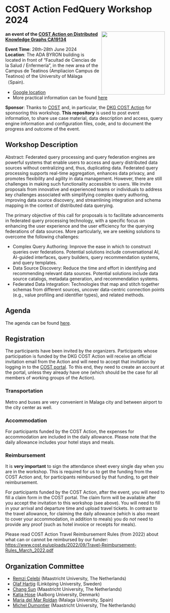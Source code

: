# COST Action FedQuery Workshop 2024
<img src="https://www.cost.eu/uploads/2022/03/COST_LOGO_rgb_highresolution-scaled.jpg" width="200" align="right">

**an event of the [COST Action on Distributed Knowledge Graphs CA19134](https://cost-dkg.eu/)**


**Event Time**: 26th-28th June 2024 \
**Location**: The ADA BYRON building is located in front of “Facultad de Ciencias de la Salud / Enfermería”, in the new area of the Campus de Teatinos (Ampliacion Campus de Teatinos) of the University of Málaga （Spain). 
- [Google location](https://www.google.com/maps/place/Edificio+de+Investigaci%C3%B3n+Ada+Byron/@36.716725,-4.499842,15z/data=!4m5!3m4!1s0x0:0x1032cecb86235596!8m2!3d36.716725!4d-4.499842)
- More practical information can be found [here]()


**Sponsor**: Thanks to [COST](https://www.cost.eu/) and, in particular, the [DKG COST Action](https://cost-dkg.eu/) for sponsoring this workshop.
**This repository** is used to post event information, to share use case material, data description and access, query engine information and configuration files, code, and to document the progress and outcome of the event. 


## Workshop Description ##
Abstract: Federated query processing and query federation engines are powerful systems that enable users to access and query distributed data sources without centralizing and, thus, duplicating data. Federated query processing supports real-time aggregation, enhances data privacy, and promotes flexibility and agility in data management. However, there are still challenges in making such functionality accessible to users. We invite proposals from innovative and experienced teams or individuals to address key challenges associated with simplifying complex query authoring, improving data source discovery, and streamlining integration and schema mapping in the context of distributed data querying.


The primary objective of this call for proposals is to facilitate advancements in federated query processing technology, with a specific focus on enhancing the user experience and the user efficiency for the querying federations of data sources. More particularly, we are seeking solutions to overcome the following challenges:

- Complex Query Authoring: Improve the ease in which to construct queries over federations. Potential solutions include conversational AI, AI-guided interfaces, query builders, query recommendation systems, and query templates.
- Data Source Discovery: Reduce the time and effort in identifying and recommending relevant data sources. Potential solutions include data source catalogs, metadata generation, and recommendation systems. 
- Federated Data Integration: Technologies that map and stitch together schemas from different sources, uncover data-centric connection points (e.g., value profiling and identifier types), and related methods.

## Agenda ##
The agenda can be found [here](https://github.com/MaastrichtU-IDS/FedQuery2024/blob/7d4ccfa7ea9fd29f3c221a89281ae86d6ed8e98e/agenda.md).

## Registration ##
The participants have been invited by the organizers. Participants whose participation is funded by the DKG COST Action will receive an official invitation email from the Action and will need to accept that invitation by logging in to the [COST portal](http://e-services.cost.eu/). To this end, they need to create an account at the portal, unless they already have one (which should be the case for all members of working groups of the Action). 

### Transportation ###
Metro and buses are very convenient in Malaga city and between airport to the city center as well.

### Accommodation ###
For participants funded by the COST Action, the expenses for accommodation are included in the daily allowance. Please note that the daily allowance includes your hotel stays and meals. 


### Reimbursement ###
It is **very important** to sign the attendance sheet every single day when you are in the workshop. This is required for us to get the funding from the COST Action and, for participants reimbursed by that funding, to get their reimbursement.

For participants funded by the COST Action, after the event, you will need to fill a claim form in the COST portal. The claim form will be available after you accept the invitation to this workshop (see above). You will need to fill in your arrival and departure time and upload travel tickets. In contrast to the travel allowance, for claiming the daily allowance (which is also meant to cover your accommodation, in addition to meals) you do *not* need to provide any proof (such as hotel invoice or receipts for meals).

Please read COST Action Travel Reimbursement Rules (from 2022) about what can or cannot be reimbursed by our funder: https://www.cost.eu/uploads/2022/09/Travel-Reimbursement-Rules_March_2022.pdf

## Organization Committee ##
* [Remzi Çelebi](https://www.maastrichtuniversity.nl/remzi.celebi) (Maastricht University, The Netherlands)
* [Olaf Hartig](http://olafhartig.de/) (Linköping University, Sweden)
* [Chang Sun](https://www.maastrichtuniversity.nl/chang.sun) (Maastricht University, The Netherlands)
* [Katja Hose](https://homes.cs.aau.dk/~khose/About_me.html) (Aalborg University, Denmark)
* [Maria del Mar Roldan](https://www.uma.es/departments/teachers/ckREeGg2enBxRTk4MU5ab3YvVFduQT09/) (Malaga University, Spain)
* [Michel Dumontier](https://www.maastrichtuniversity.nl/mj-dumontier) (Maastricht University, The Netherlands)

